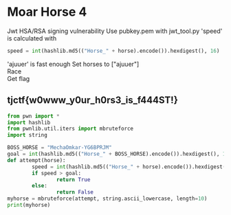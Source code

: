 # Moar Horse 4

Jwt HSA/RSA signing vulnerability Use pubkey.pem with jwt\_tool.py 'speed' is calculated with

```python
speed = int(hashlib.md5(("Horse_" + horse).encode()).hexdigest(), 16)
```

'ajuuer' is fast enough Set horses to \["ajuuer"\]  
Race  
Get flag

## tjctf{w0www\_y0ur\_h0rs3\_is\_f444ST!}

```python
from pwn import *
import hashlib
from pwnlib.util.iters import mbruteforce
import string

BOSS_HORSE = "MechaOmkar-YG6BPRJM"
goal = int(hashlib.md5(("Horse_" + BOSS_HORSE).encode()).hexdigest(), 16)
def attempt(horse):
        speed = int(hashlib.md5(("Horse_" + horse).encode()).hexdigest(), 16)
        if speed > goal:
                return True
        else:
                return False
myhorse = mbruteforce(attempt, string.ascii_lowercase, length=10)
print(myhorse)
```

